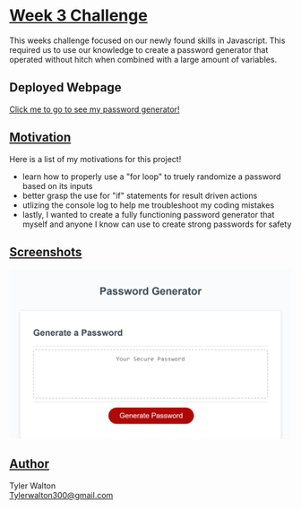 # <u>**Week 3 Challenge**</u>
This weeks challenge focused on our newly found skills in Javascript. This required us to use our knowledge to create a password generator that operated without hitch when combined with a large amount of variables.

## Deployed Webpage
[Click me to go to see my password generator!](https://tylerwalton.github.io/password-generator/)

## <u>**Motivation**</u>
Here is a list of my motivations for this project!

- learn how to properly use a "for loop" to truely randomize a password based on its inputs
- better grasp the use for "if" statements for result driven actions
- utlizing the console log to help me troubleshoot my coding mistakes
- lastly, I wanted to create a fully functioning password generator that myself and anyone I know can use to create strong passwords for safety 

## <u>**Screenshots**</u>

![alt text](/images/tylerwalton.github.io_password-generator_.png)

## <u>**Author**</u>

Tyler Walton <br/>
Tylerwalton300@gmail.com